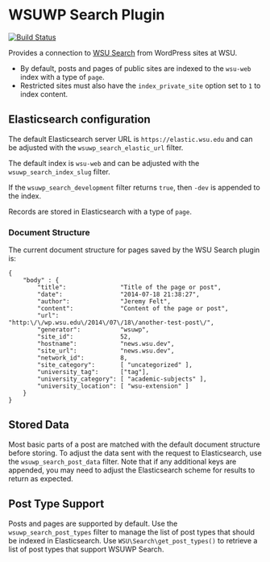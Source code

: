 # WSUWP Search Plugin

[![Build Status](https://travis-ci.org/washingtonstateuniversity/WSUWP-Plugin-Search.svg?branch=master)](https://travis-ci.org/washingtonstateuniversity/WSUWP-Plugin-Search)

Provides a connection to [WSU Search](https://github.com/washingtonstateuniversity/wsu-search/) from WordPress sites at WSU.

* By default, posts and pages of public sites are indexed to the `wsu-web` index with a type of `page`.
* Restricted sites must also have the `index_private_site` option set to `1` to index content.

## Elasticsearch configuration

The default Elasticsearch server URL is `https://elastic.wsu.edu` and can be adjusted with the `wsuwp_search_elastic_url` filter.

The default index is `wsu-web` and can be adjusted with the `wsuwp_search_index_slug` filter.

If the `wsuwp_search_development` filter returns `true`, then `-dev` is appended to the index.

Records are stored in Elasticsearch with a type of `page`.

### Document Structure

The current document structure for pages saved by the WSU Search plugin is:

```
{
	"body" : {
		"title":               "Title of the page or post",
		"date":                "2014-07-18 21:38:27",
		"author":              "Jeremy Felt",
		"content":             "Content of the page or post",
		"url":                 "http:\/\/wp.wsu.edu\/2014\/07\/18\/another-test-post\/",
		"generator":           "wsuwp",
		"site_id":             52,
		"hostname":            "news.wsu.dev",
		"site_url":            "news.wsu.dev",
		"network_id":          8,
		"site_category":       [ "uncategorized" ],
		"university_tag":      ["tag"],
		"university_category": [ "academic-subjects" ],
		"university_location": [ "wsu-extension" ]
	}
}
```

## Stored Data

Most basic parts of a post are matched with the default document structure before storing. To adjust the data sent with the request to Elasticsearch, use the `wsuwp_search_post_data` filter. Note that if any additional keys are appended, you may need to adjust the Elasticsearch scheme for results to return as expected.

## Post Type Support

Posts and pages are supported by default. Use the `wsuwp_search_post_types` filter to manage the list of post types that should be indexed in Elasticsearch. Use `WSU\Search\get_post_types()` to retrieve a list of post types that support WSUWP Search.
